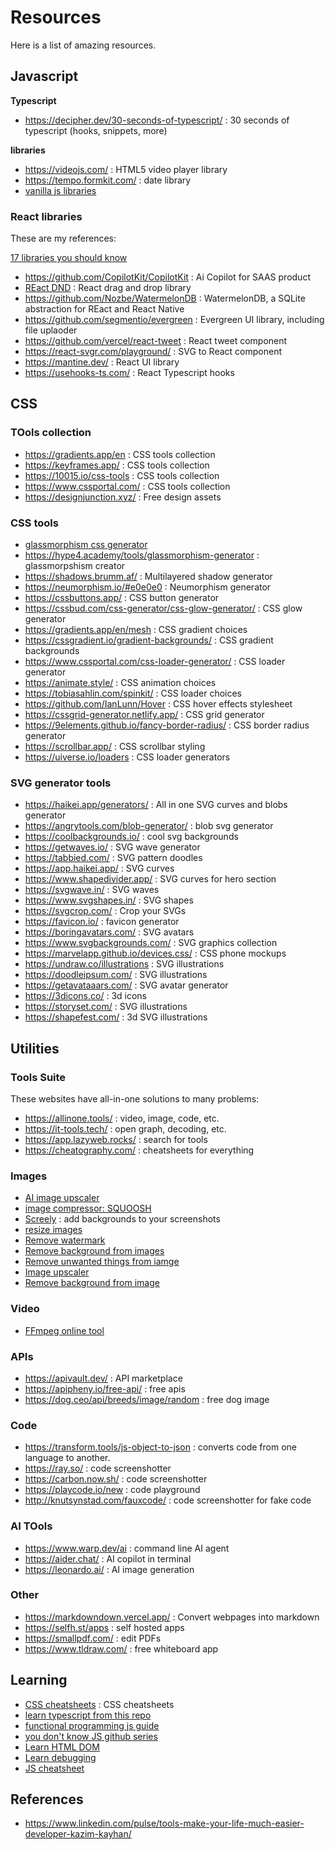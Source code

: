 # Resources

Here is a list of amazing resources.

## Javascript

**Typescript**

- https://decipher.dev/30-seconds-of-typescript/ : 30 seconds of typescript (hooks, snippets, more)

**libraries**

- https://videojs.com/ : HTML5 video player library
- https://tempo.formkit.com/ : date library
- [vanilla js libraries](https://vanillalist.top/)

### React libraries

These are my references:

[17 libraries you should know](https://dev.to/copilotkit/libraries-you-should-know-if-you-build-with-react-1807?ref=dailydev)

- https://github.com/CopilotKit/CopilotKit : Ai Copilot for SAAS product
- [REact DND](https://github.com/react-dnd/react-dnd) : React drag and drop library
- https://github.com/Nozbe/WatermelonDB : WatermelonDB, a SQLite abstraction for REact and React Native
- https://github.com/segmentio/evergreen : Evergreen UI library, including file uplaoder
- https://github.com/vercel/react-tweet : React tweet component
- https://react-svgr.com/playground/ : SVG to React component
- https://mantine.dev/ : React UI library
- https://usehooks-ts.com/ : React Typescript hooks

## CSS

### **TOols collection**

- https://gradients.app/en : CSS tools collection
- https://keyframes.app/ : CSS tools collection
- https://10015.io/css-tools : CSS tools collection
- https://www.cssportal.com/ : CSS tools collection
- https://designjunction.xyz/ : Free design assets

### **CSS tools**

- [glassmorphism css generator](https://css.glass/)
- https://hype4.academy/tools/glassmorphism-generator : glassmorpshism creator
- https://shadows.brumm.af/ : Multilayered shadow generator
- https://neumorphism.io/#e0e0e0 : Neumorphism generator
- https://cssbuttons.app/ : CSS button generator
- https://cssbud.com/css-generator/css-glow-generator/ : CSS glow generator
- https://gradients.app/en/mesh : CSS gradient choices
- https://cssgradient.io/gradient-backgrounds/ : CSS gradient backgrounds
- https://www.cssportal.com/css-loader-generator/ : CSS loader generator
- https://animate.style/ : CSS animation choices
- https://tobiasahlin.com/spinkit/ : CSS loader choices
- https://github.com/IanLunn/Hover : CSS hover effects stylesheet
- https://cssgrid-generator.netlify.app/ : CSS grid generator
- https://9elements.github.io/fancy-border-radius/ : CSS border radius generator
- https://scrollbar.app/ : CSS scrollbar styling
- https://uiverse.io/loaders : CSS loader generators

### **SVG generator tools**

- https://haikei.app/generators/ : All in one SVG curves and blobs generator
- https://angrytools.com/blob-generator/ : blob svg generator
- https://coolbackgrounds.io/ : cool svg backgrounds
- https://getwaves.io/ : SVG wave generator
- https://tabbied.com/ : SVG pattern doodles
- https://app.haikei.app/ : SVG curves
- https://www.shapedivider.app/ : SVG curves for hero section
- https://svgwave.in/ : SVG waves
- https://www.svgshapes.in/ : SVG shapes
- https://svgcrop.com/ : Crop your SVGs
- https://favicon.io/ : favicon generator
- https://boringavatars.com/ : SVG avatars
- https://www.svgbackgrounds.com/ : SVG graphics collection
- https://marvelapp.github.io/devices.css/ : CSS phone mockups
- https://undraw.co/illustrations : SVG illustrations
- https://doodleipsum.com/ : SVG illustrations
- https://getavataaars.com/ : SVG avatar generator
- https://3dicons.co/ : 3d icons
- https://storyset.com/ : SVG illustrations
- https://shapefest.com/ : 3d SVG illustrations

## Utilities

### Tools Suite

These websites have all-in-one solutions to many problems:

- https://allinone.tools/ : video, image, code, etc.
- https://it-tools.tech/ : open graph, decoding, etc.
- https://app.lazyweb.rocks/ : search for tools
- https://cheatography.com/ : cheatsheets for everything

### Images

- [AI image upscaler](https://upscayl.org/)
- [image compressor: SQUOOSH](https:/squoosh.app/)
- [Screely](https://screely.com/) : add backgrounds to your screenshots
- [resize images](https://www.resizepixel.com/)
- [Remove watermark](https://www.watermarkremover.io/)
- [Remove background from images](https://www.erase.bg/)
- [Remove unwanted things from iamge](https://magicstudio.com/magiceraser/)
- [Image upscaler](https://icons8.com/upscaler)
- [Remove background from image](https://www.pixcleaner.com/)

### Video

- [FFmpeg online tool](https://ffmpeg-online.vercel.app/?inputOptions=-i&output=output.mp4&outputOptions=)

### APIs

- https://apivault.dev/ : API marketplace
- https://apipheny.io/free-api/ : free apis
- https://dog.ceo/api/breeds/image/random : free dog image

### Code

- https://transform.tools/js-object-to-json : converts code from one language to another.
- https://ray.so/ : code screenshotter
- https://carbon.now.sh/ : code screenshotter
- https://playcode.io/new : code playground
- http://knutsynstad.com/fauxcode/ : code screenshotter for fake code

### AI TOols

- https://www.warp.dev/ai : command line AI agent
- https://aider.chat/ : AI copilot in terminal
- https://leonardo.ai/ : AI image generation

### Other

- https://markdowndown.vercel.app/ : Convert webpages into markdown
- https://selfh.st/apps : self hosted apps
- https://smallpdf.com/ : edit PDFs
- https://www.tldraw.com/ : free whiteboard app

## Learning

- [CSS cheatsheets](https://dev.to/devshefali/the-top-6-css-cheatsheets-that-will-save-you-hours-2lp1) : CSS cheatsheets
- [learn typescript from this repo](https://gibbok.github.io/typescript-book/book/the-concise-typescript-book/)
- [functional programming js guide](https://jrsinclair.com/articles/2024/how-to-compose-functions-that-take-multiple-parameters-epic-guide/)
- [you don't know JS github series](https://github.com/getify/You-Dont-Know-JS)
- [Learn HTML DOM](https://phuoc.ng/collection/html-dom/)
- [Learn debugging](https://alan.norbauer.com/articles/browser-debugging-tricks)
- [JS cheatsheet](https://zerotomastery.io/cheatsheets/javascript-cheatsheet-the-advanced-concepts)

## References

- https://www.linkedin.com/pulse/tools-make-your-life-much-easier-developer-kazim-kayhan/
